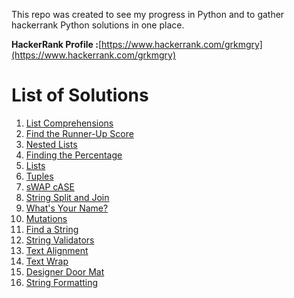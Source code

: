 This repo was created to see my progress in Python and to gather hackerrank Python solutions in one place.

**HackerRank Profile :**[https://www.hackerrank.com/grkmgry](https://www.hackerrank.com/grkmgry)

# List of Solutions 

1. [List Comprehensions](https://www.hackerrank.com/challenges/list-comprehensions/problem)
2. [Find the Runner-Up Score](https://www.hackerrank.com/challenges/find-second-maximum-number-in-a-list/problem)
3. [Nested Lists](https://www.hackerrank.com/challenges/nested-list/problem)
4. [Finding the Percentage](https://www.hackerrank.com/challenges/nested-list/problem)
5. [Lists](https://www.hackerrank.com/challenges/python-lists/problem)
6. [Tuples](https://www.hackerrank.com/challenges/python-tuples/problem)
7. [sWAP cASE](https://www.hackerrank.com/challenges/swap-case/problem)
8. [String Split and Join](https://www.hackerrank.com/challenges/python-string-split-and-join/problem)
9. [What's Your Name?](https://www.hackerrank.com/challenges/whats-your-name/problem)
10. [Mutations](https://www.hackerrank.com/challenges/python-mutations/problem)
11. [Find a String](https://www.hackerrank.com/challenges/find-a-string/problem)
12. [String Validators](https://www.hackerrank.com/challenges/string-validators/problem)
13. [Text Alignment](https://www.hackerrank.com/challenges/text-alignment/problem)
14. [Text Wrap](https://www.hackerrank.com/challenges/text-wrap/problem)
15. [Designer Door Mat](https://www.hackerrank.com/challenges/designer-door-mat/problem)
16. [String Formatting](https://www.hackerrank.com/challenges/python-string-formatting/problem)
